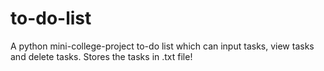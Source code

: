 # to-do-list
A python mini-college-project to-do list which can input tasks, view tasks and delete tasks. Stores the tasks in .txt file!
